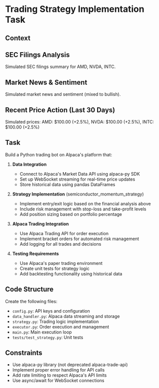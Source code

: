 
# Trading Strategy Implementation Task

## Context

## SEC Filings Analysis
Simulated SEC filings summary for AMD, NVDA, INTC.

## Market News & Sentiment
Simulated market news and sentiment (mixed to bullish).

## Recent Price Action (Last 30 Days)
Simulated prices: AMD: $100.00 (+2.5%), NVDA: $100.00 (+2.5%), INTC: $100.00 (+2.5%)


## Task
Build a Python trading bot on Alpaca's platform that:

1. **Data Integration**
   - Connect to Alpaca's Market Data API using alpaca-py SDK
   - Set up WebSocket streaming for real-time price updates
   - Store historical data using pandas DataFrames

2. **Strategy Implementation** (semiconductor_momentum_strategy)
   - Implement entry/exit logic based on the financial analysis above
   - Include risk management with stop-loss and take-profit levels
   - Add position sizing based on portfolio percentage

3. **Alpaca Trading Integration**
   - Use Alpaca Trading API for order execution
   - Implement bracket orders for automated risk management
   - Add logging for all trades and decisions

4. **Testing Requirements**
   - Use Alpaca's paper trading environment
   - Create unit tests for strategy logic
   - Add backtesting functionality using historical data

## Code Structure
Create the following files:
- `config.py`: API keys and configuration
- `data_handler.py`: Alpaca data streaming and storage
- `strategy.py`: Trading logic implementation
- `executor.py`: Order execution and management
- `main.py`: Main execution loop
- `tests/test_strategy.py`: Unit tests

## Constraints
- Use alpaca-py library (not deprecated alpaca-trade-api)
- Implement proper error handling for API calls
- Add rate limiting to respect Alpaca's API limits
- Use async/await for WebSocket connections
